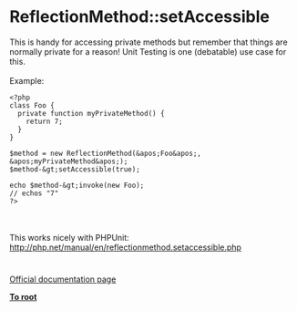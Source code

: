 # ReflectionMethod::setAccessible



This is handy for accessing private methods but remember that things are normally private for a reason! Unit Testing is one (debatable) use case for this.<br><br>Example:<br>

```
<?php
class Foo {
  private function myPrivateMethod() {
    return 7;
  }
}

$method = new ReflectionMethod(&apos;Foo&apos;, &apos;myPrivateMethod&apos;);
$method-&gt;setAccessible(true);
 
echo $method-&gt;invoke(new Foo);
// echos "7"
?>
```
<br><br>This works nicely with PHPUnit: http://php.net/manual/en/reflectionmethod.setaccessible.php  

#

[Official documentation page](https://www.php.net/manual/en/reflectionmethod.setaccessible.php)

**[To root](/README.md)**